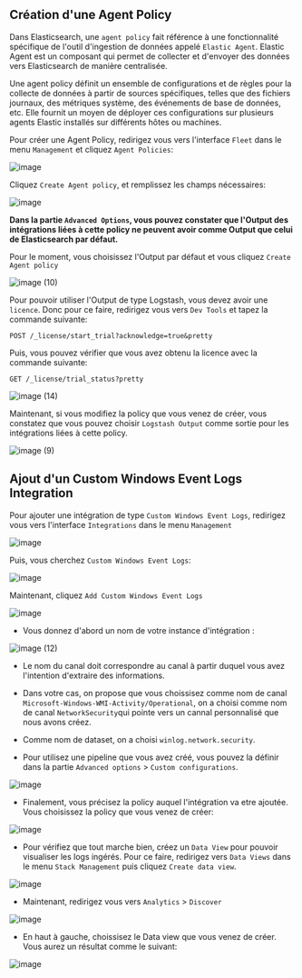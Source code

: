 ## Création d'une Agent Policy

Dans Elasticsearch, une `agent policy` fait référence à une fonctionnalité spécifique de l'outil d'ingestion de données appelé `Elastic Agent`. Elastic Agent est un composant qui permet de collecter et d'envoyer des données vers Elasticsearch de manière centralisée.

Une agent policy définit un ensemble de configurations et de règles pour la collecte de données à partir de sources spécifiques, telles que des fichiers journaux, des métriques système, des événements de base de données, etc. Elle fournit un moyen de déployer ces configurations sur plusieurs agents Elastic installés sur différents hôtes ou machines.

Pour créer une Agent Policy, redirigez vous vers l'interface `Fleet` dans le menu `Management` et cliquez `Agent Policies`: 

![image](https://user-images.githubusercontent.com/123748177/236157607-83af01a3-7715-4f93-8ad6-730051ab9d79.png)

Cliquez `Create Agent policy`, et remplissez les champs nécessaires: 

![image](https://user-images.githubusercontent.com/123748177/236158502-1e4c667c-82f9-47a1-af87-f2b53eeeff2e.png)

**Dans la partie `Advanced Options`, vous pouvez constater que l'Output des intégrations liées à cette policy ne peuvent avoir comme Output que celui de Elasticsearch par défaut.**

Pour le moment, vous choisissez l'Output par défaut et vous cliquez `Create Agent policy` 

![image (10)](https://user-images.githubusercontent.com/123748177/236152704-645981e8-e949-42e0-b16c-0160e5d13c69.png)

Pour pouvoir utiliser l'Output de type Logstash, vous devez avoir une `licence`. Donc pour ce faire, redirigez vous vers `Dev Tools` et tapez la commande suivante: 

```
POST /_license/start_trial?acknowledge=true&pretty
```
Puis, vous pouvez vérifier que vous avez obtenu la licence avec la commande suivante: 

```
GET /_license/trial_status?pretty
```

![image (14)](https://user-images.githubusercontent.com/123748177/236161726-6e45cbdc-5c2b-4eb6-bcb2-f25b5026461b.png)

Maintenant, si vous modifiez la policy que vous venez de créer, vous constatez que vous pouvez choisir `Logstash Output` comme sortie pour les intégrations liées à cette policy.

![image (9)](https://user-images.githubusercontent.com/123748177/236152709-2c509ee2-7da1-4395-bfad-53fea46fc0c5.png)

## Ajout d'un Custom Windows Event Logs Integration

Pour ajouter une intégration de type `Custom Windows Event Logs`, redirigez vous vers l'interface `Integrations` dans le menu `Management`

![image](https://user-images.githubusercontent.com/123748177/234854155-b648f4d5-c6a3-4373-ba68-5dc42cb26d0c.png)

Puis, vous cherchez `Custom Windows Event Logs`: 

![image](https://user-images.githubusercontent.com/123748177/234855005-9f8db042-064d-4388-af04-6bfb1ddcf304.png)

Maintenant, cliquez `Add Custom Windows Event Logs`

![image](https://user-images.githubusercontent.com/123748177/234855195-03e9c3c3-f325-4bb9-b125-8d43e95756a4.png)

- Vous donnez d'abord un nom de votre instance d'intégration :

![image (12)](https://user-images.githubusercontent.com/123748177/236152697-3af123e8-57c8-44b9-844d-35fe4768ba3e.png)

- Le nom du canal doit correspondre au canal à partir duquel vous avez l'intention d'extraire des informations.
- Dans votre cas, on propose que vous choissisez comme nom de canal `Microsoft-Windows-WMI-Activity/Operational`, on a choisi comme nom de canal `NetworkSecurity`qui pointe vers un cannal personnalisé que nous avons créez.
- Comme nom de dataset, on a choisi `winlog.network.security`.


- Pour utilisez une pipeline que vous avez créé, vous pouvez la définir dans la partie `Advanced options` > `Custom configurations`.

![image](https://user-images.githubusercontent.com/123748177/234856717-a3d395fc-d6c0-4cc9-9fab-aea94bd678a8.png)

- Finalement, vous précisez la policy auquel l'intégration va etre ajoutée. Vous choisissez la policy que vous venez de créer:

![image](https://user-images.githubusercontent.com/123748177/234857165-e620b570-55f2-41dc-9416-ee203a160ee7.png)

- Pour vérifiez que tout marche bien, créez un `Data View` pour pouvoir visualiser les logs ingérés. Pour ce faire, redirigez vers `Data Views` dans le menu `Stack Management` puis cliquez `Create data view`. 

![image](https://user-images.githubusercontent.com/123748177/236171478-b709c95e-95e1-44ea-9201-e3e607da8c91.png)

- Maintenant, redirigez vous vers `Analytics` > `Discover` 

![image](https://user-images.githubusercontent.com/123748177/234858330-ac6a7b8a-e8be-4608-b131-2ce80135741d.png)

- En haut à gauche, choissisez le Data view que vous venez de créer. Vous aurez un résultat comme le suivant: 

![image](https://user-images.githubusercontent.com/123748177/236174290-8f967f62-1a23-4ccc-a2af-5e49b2dd855c.png)




